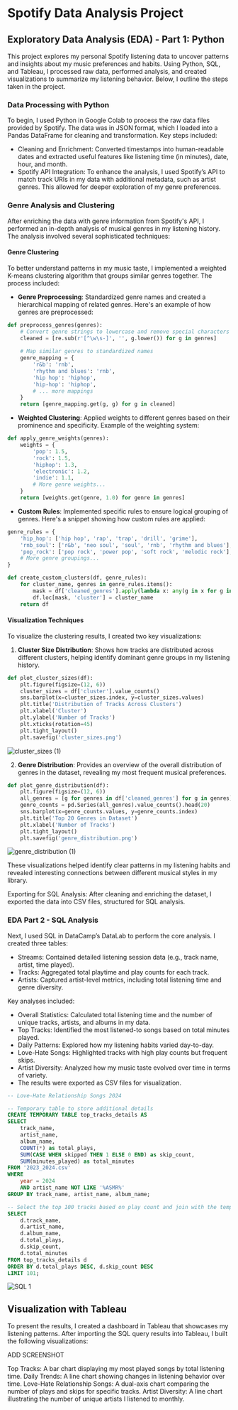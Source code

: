 # Spotify Data Analysis Project 

## Exploratory Data Analysis (EDA) - Part 1: Python

This project explores my personal Spotify listening data to uncover patterns and insights about my music preferences and habits. Using Python, SQL, and Tableau, I processed raw data, performed analysis, and created visualizations to summarize my listening behavior. Below, I outline the steps taken in the project.

### Data Processing with Python
To begin, I used Python in Google Colab to process the raw data files provided by Spotify. The data was in JSON format, which I loaded into a Pandas DataFrame for cleaning and transformation. Key steps included:
- Cleaning and Enrichment: Converted timestamps into human-readable dates and extracted useful features like listening time (in minutes), date, hour, and month.
- Spotify API Integration: To enhance the analysis, I used Spotify’s API to match track URIs in my data with additional metadata, such as artist genres. This allowed for deeper exploration of my genre preferences.

### Genre Analysis and Clustering

After enriching the data with genre information from Spotify's API, I performed an in-depth analysis of musical genres in my listening history. The analysis involved several sophisticated techniques:

#### Genre Clustering
To better understand patterns in my music taste, I implemented a weighted K-means clustering algorithm that groups similar genres together. The process included:

- **Genre Preprocessing**: Standardized genre names and created a hierarchical mapping of related genres. Here's an example of how genres are preprocessed:

```python
def preprocess_genres(genres):
    # Convert genre strings to lowercase and remove special characters
    cleaned = [re.sub(r'[^\w\s-]', '', g.lower()) for g in genres]
    
    # Map similar genres to standardized names
    genre_mapping = {
        'r&b': 'rnb',
        'rhythm and blues': 'rnb',
        'hip hop': 'hiphop',
        'hip-hop': 'hiphop',
        # ... more mappings
    }
    return [genre_mapping.get(g, g) for g in cleaned]
```

- **Weighted Clustering**: Applied weights to different genres based on their prominence and specificity. Example of the weighting system:

```python
def apply_genre_weights(genres):
    weights = {
        'pop': 1.5,
        'rock': 1.5,
        'hiphop': 1.3,
        'electronic': 1.2,
        'indie': 1.1,
        # More genre weights...
    }
    return [weights.get(genre, 1.0) for genre in genres]
```

- **Custom Rules**: Implemented specific rules to ensure logical grouping of genres. Here's a snippet showing how custom rules are applied:

```python
genre_rules = {
    'hip_hop': ['hip hop', 'rap', 'trap', 'drill', 'grime'],
    'rnb_soul': ['r&b', 'neo soul', 'soul', 'rnb', 'rhythm and blues'],
    'pop_rock': ['pop rock', 'power pop', 'soft rock', 'melodic rock'],
    # More genre groupings...
}

def create_custom_clusters(df, genre_rules):
    for cluster_name, genres in genre_rules.items():
        mask = df['cleaned_genres'].apply(lambda x: any(g in x for g in genres))
        df.loc[mask, 'cluster'] = cluster_name
    return df
```

#### Visualization Techniques
To visualize the clustering results, I created two key visualizations:

1. **Cluster Size Distribution**: Shows how tracks are distributed across different clusters, helping identify dominant genre groups in my listening history.

```python
def plot_cluster_sizes(df):
    plt.figure(figsize=(12, 6))
    cluster_sizes = df['cluster'].value_counts()
    sns.barplot(x=cluster_sizes.index, y=cluster_sizes.values)
    plt.title('Distribution of Tracks Across Clusters')
    plt.xlabel('Cluster')
    plt.ylabel('Number of Tracks')
    plt.xticks(rotation=45)
    plt.tight_layout()
    plt.savefig('cluster_sizes.png')
```

![cluster_sizes (1)](https://github.com/user-attachments/assets/b48b69be-50d1-4668-803f-bd024f7e671c)


2. **Genre Distribution**: Provides an overview of the overall distribution of genres in the dataset, revealing my most frequent musical preferences.

```python
def plot_genre_distribution(df):
    plt.figure(figsize=(12, 6))
    all_genres = [g for genres in df['cleaned_genres'] for g in genres]
    genre_counts = pd.Series(all_genres).value_counts().head(20)
    sns.barplot(x=genre_counts.values, y=genre_counts.index)
    plt.title('Top 20 Genres in Dataset')
    plt.xlabel('Number of Tracks')
    plt.tight_layout()
    plt.savefig('genre_distribution.png')
```
![genre_distribution (1)](https://github.com/user-attachments/assets/8c7d21d9-6806-4b09-afaf-92961c68365a)


These visualizations helped identify clear patterns in my listening habits and revealed interesting connections between different musical styles in my library.


Exporting for SQL Analysis: After cleaning and enriching the dataset, I exported the data into CSV files, structured for SQL analysis.

### EDA Part 2 - SQL Analysis
Next, I used SQL in DataCamp’s DataLab to perform the core analysis. I created three tables:
- Streams: Contained detailed listening session data (e.g., track name, artist, time played).
- Tracks: Aggregated total playtime and play counts for each track.
- Artists: Captured artist-level metrics, including total listening time and genre diversity.

Key analyses included:
- Overall Statistics: Calculated total listening time and the number of unique tracks, artists, and albums in my data.
- Top Tracks: Identified the most listened-to songs based on total minutes played.
- Daily Patterns: Explored how my listening habits varied day-to-day.
- Love-Hate Songs: Highlighted tracks with high play counts but frequent skips.
- Artist Diversity: Analyzed how my music taste evolved over time in terms of variety.
- The results were exported as CSV files for visualization.

```SQL
-- Love-Hate Relationship Songs 2024

-- Temporary table to store additional details
CREATE TEMPORARY TABLE top_tracks_details AS
SELECT 
    track_name,
    artist_name,
    album_name,
    COUNT(*) as total_plays,
    SUM(CASE WHEN skipped THEN 1 ELSE 0 END) as skip_count,
    SUM(minutes_played) as total_minutes
FROM '2023_2024.csv'
WHERE 
    year = 2024 
    AND artist_name NOT LIKE '%ASMR%'
GROUP BY track_name, artist_name, album_name;

-- Select the top 100 tracks based on play count and join with the temporary table to get the final result
SELECT 
    d.track_name,
    d.artist_name,
    d.album_name,
    d.total_plays,
    d.skip_count,
    d.total_minutes
FROM top_tracks_details d
ORDER BY d.total_plays DESC, d.skip_count DESC
LIMIT 101;
```
![SQL 1](https://github.com/user-attachments/assets/a9f31980-267e-481a-ad60-6bf6e9e8ad4a)

## Visualization with Tableau
To present the results, I created a dashboard in Tableau that showcases my listening patterns. After importing the SQL query results into Tableau, I built the following visualizations:


ADD SCREENSHOT


Top Tracks: A bar chart displaying my most played songs by total listening time.
Daily Trends: A line chart showing changes in listening behavior over time.
Love-Hate Relationship Songs: A dual-axis chart comparing the number of plays and skips for specific tracks.
Artist Diversity: A line chart illustrating the number of unique artists I listened to monthly.
